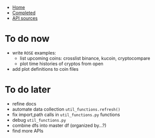 - [Home](../)
- [Completed](./completed)
- [API sources](./APIsources)

# To do now 
- write `ROSE` examples:
	- list upcoming coins: crosslist binance, kucoin, cryptocompare
	- plot time histories of cryptos from open 
- add plot definitions to coin files

# To do later
- refine docs
- automate data collection `util_functions.refresh()`
- fix import,path calls in `util_functions.py` functions
- debug `util_functions.py`
- combine dfs into master df (organized by...?)
- find more APIs

